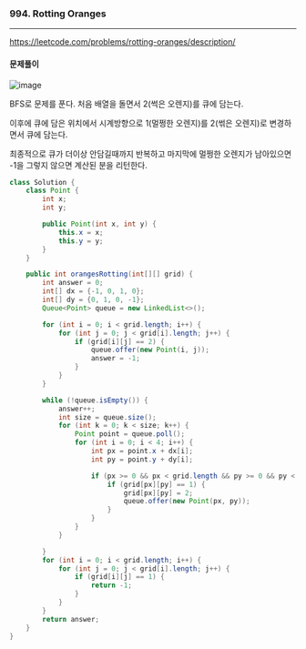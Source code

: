 ### 994. Rotting Oranges

---
https://leetcode.com/problems/rotting-oranges/description/

#### 문제풀이

![image](https://github.com/Jammini/Algorithm/assets/59176149/2861a306-9b6e-48d9-9d99-0721feee0f66)

BFS로 문제를 푼다. 처음 배열을 돌면서 2(썩은 오렌지)를 큐에 담는다.

이후에 큐에 담은 위치에서 시계방향으로 1(멀쩡한 오렌지)를 2(썪은 오렌지)로 변경하면서 큐에 담는다.

최종적으로 큐가 더이상 안담길때까지 반복하고 마지막에 멀쩡한 오렌지가 남아있으면 -1을 그렇지 않으면 계산된 분을 리턴한다.

```java
class Solution {
    class Point {
        int x;
        int y;

        public Point(int x, int y) {
            this.x = x;
            this.y = y;
        }
    }

    public int orangesRotting(int[][] grid) {
        int answer = 0;
        int[] dx = {-1, 0, 1, 0};
        int[] dy = {0, 1, 0, -1};
        Queue<Point> queue = new LinkedList<>();

        for (int i = 0; i < grid.length; i++) {
            for (int j = 0; j < grid[i].length; j++) {
                if (grid[i][j] == 2) {
                    queue.offer(new Point(i, j));
                    answer = -1;
                }
            }
        }

        while (!queue.isEmpty()) {
            answer++;
            int size = queue.size();
            for (int k = 0; k < size; k++) {
                Point point = queue.poll();
                for (int i = 0; i < 4; i++) {
                    int px = point.x + dx[i];
                    int py = point.y + dy[i];

                    if (px >= 0 && px < grid.length && py >= 0 && py < grid[0].length) {
                        if (grid[px][py] == 1) {
                            grid[px][py] = 2;
                            queue.offer(new Point(px, py));
                        }
                    }
                }
            }

        }
        for (int i = 0; i < grid.length; i++) {
            for (int j = 0; j < grid[i].length; j++) {
                if (grid[i][j] == 1) {
                    return -1;
                }
            }
        }
        return answer;
    }
}
```

